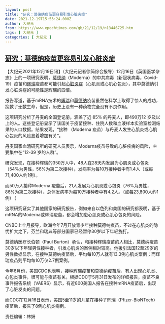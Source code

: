```yaml
---
layout: post
title: "研究：莫德纳疫苗更容易引发心脏炎症"
date: 2021-12-19T15:53:24.000Z
author: 大纪元
from: https://www.epochtimes.com/gb/21/12/19/n13446725.htm
tags: [ 大纪元 ]
categories: [ 大纪元 ]
---
```

<!--1639929204000-->
[研究：莫德纳疫苗更容易引发心脏炎症](https://www.epochtimes.com/gb/21/12/19/n13446725.htm)
------

<div>
<p>【大纪元2021年12月19日讯】（大纪元记者徐简综合报导）12月16日《英国医学杂志》上的一项研究表明，<a href="https://www.epochtimes.com/gb/tag/%E8%8E%AB%E5%BE%B7%E7%BA%B3.html">莫德纳</a>（Moderna）的中共病毒（新冠状病毒，Covid-19）疫苗和<a href="https://www.epochtimes.com/gb/tag/%E8%BE%89%E7%91%9E.html">辉瑞</a>疫苗都可能引起<a href="https://www.epochtimes.com/gb/tag/%E5%BF%83%E8%84%8F%E7%82%8E%E7%97%87.html">心脏炎症</a>（心肌炎或心肌心包炎），其中莫德纳引发心脏炎症的可能性是辉瑞的四倍。</p><p>报告写道，基于mRNA技术的<a href="https://www.epochtimes.com/gb/tag/%E8%BE%89%E7%91%9E.html">辉瑞</a>和<a href="https://www.epochtimes.com/gb/tag/%E8%8E%AB%E5%BE%B7%E7%BA%B3.html">莫德纳</a>疫苗虽然在科学上取得了惊人的成功，挽救了无数生命，但是，历史上没有一种药物完全没有不良作用。</p><p>这项研究分析了丹麦的全国登记册，涵盖了近 85% 的丹麦人，即490万12 岁及以上的人。这些登记册显示了该国关于疫苗接种、住院人数和血液样本实验室检测结果的人口数据。结果发现，“接种 （Moderna 疫苗）与丹麦人发生心肌炎或心肌心包炎的风险显着增加有关”。</p><p>丹麦国家血清研究所的研究人员表示，Moderna疫苗导致的心脏疾病的风险，主要集中在“12-39 岁的人群”。</p><p>研究发现，在接种辉瑞的350万人中，48人在28天内发展为心肌炎或心包炎（54%为男性，56%为第二次接种），发病率为每10万接种者中有1.4人（或每71,400人约1例）。</p><p>而50万人接种Moderna 疫苗后，21人发展为心肌炎或心包炎（76%为男性，86%为第二次接种），总体发病率为每10万接种者中有4.2人。（或每23,800人约1例） )</p><p>这项研究证实了其他国家的研究报告，例如来自以色列和美国的研究都表明，基于mRNA的Moderna或辉瑞疫苗，都会增加患心肌炎或心肌心包炎的风险。</p><p>CNBC上个月报导，欧洲今年7月开放青少年接种莫德纳疫苗，不过在心肌炎的隐忧扩大之下，芬兰和瑞典等部分国家已经暂停30岁以下年轻施打。</p><p>莫德纳医疗长伯顿（Paul Burton）承认，和接种辉瑞疫苗的人相比，莫德纳疫苗30岁以下年轻男性接种者，引发心肌炎的案例相对较高。他援引法国12至29岁的男性数据显示，在接种莫德纳疫苗后，平均每10万人就有13.3例心肌炎案例；而辉瑞疫苗则平均每10万仅2.7例案例。</p><p>今年6月份，美国CDC也表明，接种辉瑞疫苗和莫德纳疫苗后，有人出现心肌炎、心包炎事件，很可能与疫苗有关。根据CDC于5月31日发布的详细报告，疫苗不良事件报告系统（VAERS）显示，有近800美国人报告在接种mRNA疫苗后，出现了心脏发炎的问题。</p><p>而CDC在12月16日表示，美国5至11岁的儿童在接种了辉瑞（Pfizer-BioNTech）疫苗后，报告了8例心肌炎病例。</p><p>责任编辑：林妍</p>
</div>
